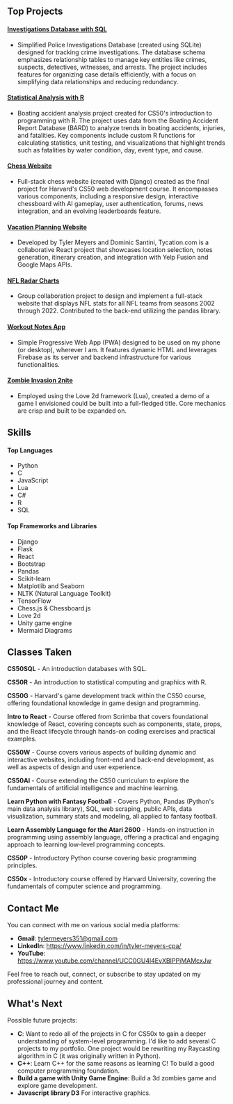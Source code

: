 ## Top Projects

#### [Investigations Database with SQL](https://github.com/tylermeyers351/CS50SQL-Final-Investigations-Database)
- Simplified Police Investigations Database (created using SQLite) designed for tracking crime investigations. The database schema emphasizes relationship tables to manage key entities like crimes, suspects, detectives, witnesses, and arrests. The project includes features for organizing case details efficiently, with a focus on simplifying data relationships and reducing redundancy. 

#### [Statistical Analysis with R](https://github.com/tylermeyers351/CS50R-Final-Boats)
- Boating accident analysis project created for CS50's introduction to programming with R. The project uses data from the Boating Accident Report Database (BARD) to analyze trends in boating accidents, injuries, and fatalities. Key components include custom R functions for calculating statistics, unit testing, and visualizations that highlight trends such as fatalities by water condition, day, event type, and cause.

#### [Chess Website](https://github.com/tylermeyers351/CS50W-Final-Project-Chess-Website)
- Full-stack chess website (created with Django) created as the final project for Harvard's CS50 web development course. It encompasses various components, including a responsive design, interactive chessboard with AI gameplay, user authentication, forums, news integration, and an evolving leaderboards feature.

#### [Vacation Planning Website](https://github.com/tylermeyers351/Project-Tango-Yankee)
- Developed by Tyler Meyers and Dominic Santini, Tycation.com is a collaborative React project that showcases location selection, notes generation, itinerary creation, and integration with Yelp Fusion and Google Maps APIs.  

#### [NFL Radar Charts](https://github.com/tylermeyers351/NFL-Radar-Charts)
- Group collaboration project to design and implement a full-stack website that displays NFL stats for all NFL teams from seasons 2002 through 2022. Contributed to the back-end utilizing the pandas library.  

#### [Workout Notes App](https://github.com/tylermeyers351/Workout-Notes-App)
- Simple Progressive Web App (PWA) designed to be used on my phone (or desktop), wherever I am. It features dynamic HTML and leverages Firebase as its server and backend infrastructure for various functionalities.  

#### [Zombie Invasion 2nite](https://github.com/tylermeyers351/CS50-Final-Project-Love2d)
- Employed using the Love 2d framework (Lua), created a demo of a game I envisioned could be built into a full-fledged title. Core mechanics are crisp and built to be expanded on.  

## Skills

#### Top Languages

- Python
- C
- JavaScript
- Lua
- C#
- R
- SQL

#### Top Frameworks and Libraries

- Django
- Flask
- React
- Bootstrap
- Pandas
- Scikit-learn
- Matplotlib and Seaborn
- NLTK (Natural Language Toolkit)
- TensorFlow
- Chess.js & Chessboard.js
- Love 2d
- Unity game engine
- Mermaid Diagrams

## Classes Taken
**CS50SQL** - An introduction databases with SQL.

**CS50R** - An introduction to statistical computing and graphics with R.

**CS50G** - Harvard's game development track within the CS50 course, offering foundational knowledge in game design and programming.  

**Intro to React** - Course offered from Scrimba that covers foundational knowledge of React, covering concepts such as components, state, props, and the React lifecycle through hands-on coding exercises and practical examples.  

**CS50W** - Course covers various aspects of building dynamic and interactive websites, including front-end and back-end development, as well as aspects of design and user experience. 

**CS50AI** - Course extending the CS50 curriculum to explore the fundamentals of artificial intelligence and machine learning. 

**Learn Python with Fantasy Football** - Covers Python, Pandas (Python's main data analysis library), SQL, web scraping, public APIs, data visualization, summary stats and modeling, all applied to fantasy football.  

**Learn Assembly Language for the Atari 2600** - Hands-on instruction in programming using assembly language, offering a practical and engaging approach to learning low-level programming concepts.  

**CS50P** - Introductory Python course covering basic programming principles.  

**CS50x** - Introductory course offered by Harvard University, covering the fundamentals of computer science and programming. 



## Contact Me

You can connect with me on various social media platforms:
- **Gmail**: tylermeyers351@gmail.com
- **LinkedIn**: https://www.linkedin.com/in/tyler-meyers-cpa/
- **YouTube**: https://www.youtube.com/channel/UCC0GU4l4EvXBIPPjMAMcxJw


Feel free to reach out, connect, or subscribe to stay updated on my professional journey and content.

## What's Next

Possible future projects:
- **C**: Want to redo all of the projects in C for CS50x to gain a deeper understanding of system-level programming. I'd like to add several C projects to my portfolio. One project would be rewriting my Raycasting algorithm in C (it was originally written in Python).
- **C++**: Learn C++ for the same reasons as learning C! To build a good computer programming foundation.
- **Build a game with Unity Game Engine**: Build a 3d zombies game and explore game development. 
- **Javascript library D3** For interactive graphics.
